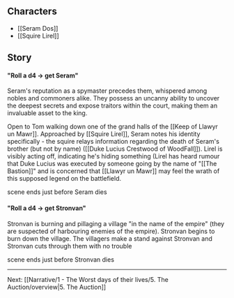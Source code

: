 ## Characters
- [[Seram Dos]]
- [[Squire Lirel]]


## Story

#### "Roll a d4 -> get Seram"

Seram's reputation as a spymaster precedes them, whispered among nobles and commoners alike. They possess an uncanny ability to uncover the deepest secrets and expose traitors within the court, making them an invaluable asset to the king.

Open to Tom walking down one of the grand halls of the [[Keep of Llawyr un Mawr]]. Approached by [[Squire Lirel]], Seram notes his identity specifically - the squire relays information regarding the death of Seram's brother (but not by name) ([[Duke Lucius Crestwood of WoodFall]]). Lirel is visibly acting off, indicating he's hiding something (Lirel has heard rumour that Duke Lucius was executed by someone going by the name of "[[The Bastion]]" and is concerned that [[Llawyr un Mawr]] may feel the wrath of this supposed legend on the battlefield.


scene ends just before Seram dies

#### "Roll a d4 -> get Stronvan"

Stronvan is burning and pillaging a village "in the name of the empire" (they are suspected of harbouring enemies of the empire). Stronvan begins to burn down the village. The villagers make a stand against Stronvan and Stronvan cuts through them with no trouble


scene ends just before Stronvan dies






---
Next: [[Narrative/1 - The Worst days of their lives/5. The Auction/overview|5. The Auction]]

